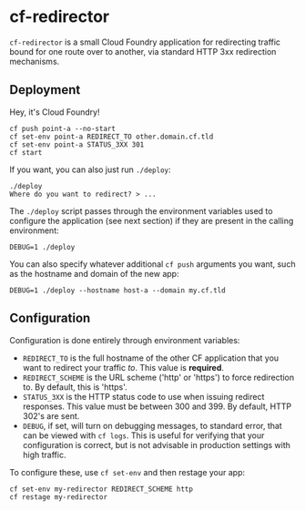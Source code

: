 cf-redirector
=============

`cf-redirector` is a small Cloud Foundry application for
redirecting traffic bound for one route over to another, via
standard HTTP 3xx redirection mechanisms.

Deployment
----------

Hey, it's Cloud Foundry!

    cf push point-a --no-start
    cf set-env point-a REDIRECT_TO other.domain.cf.tld
    cf set-env point-a STATUS_3XX 301
    cf start

If you want, you can also just run `./deploy`:

    ./deploy
    Where do you want to redirect? > ...

The `./deploy` script passes through the environment variables
used to configure the application (see next section) if they are
present in the calling environment:

    DEBUG=1 ./deploy

You can also specify whatever additional `cf push` arguments you
want, such as the hostname and domain of the new app:

    DEBUG=1 ./deploy --hostname host-a --domain my.cf.tld

Configuration
--------------

Configuration is done entirely through environment variables:

- `REDIRECT_TO` is the full hostname of the other CF application
  that you want to redirect your traffic _to_.  This value is
  **required**.
- `REDIRECT_SCHEME` is the URL scheme ('http' or 'https') to force
  redirection to.  By default, this is 'https'.
- `STATUS_3XX` is the HTTP status code to use when issuing
  redirect responses.  This value must be between 300 and 399.
  By default, HTTP 302's are sent.
- `DEBUG`, if set, will turn on debugging messages, to standard
  error, that can be viewed with `cf logs`.  This is useful for
  verifying that your configuration is correct, but is not
  advisable in production settings with high traffic.

To configure these, use `cf set-env` and then restage your app:

    cf set-env my-redirector REDIRECT_SCHEME http
    cf restage my-redirector
